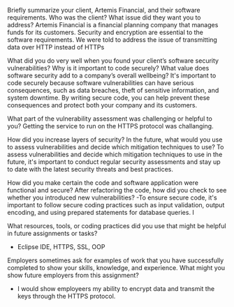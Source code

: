 Briefly summarize your client, Artemis Financial, and their software requirements. Who was the client? What issue did they want you to address?
Artemis Financial is a financial planning company that manages funds for its customers. Security and encryption are essential to the software requirements. We were told to address the issue of transmitting data over HTTP instead of HTTPs


What did you do very well when you found your client’s software security vulnerabilities? Why is it important to code securely? What value does software security add to a company’s overall wellbeing?
It's important to code securely because software vulnerabilities can have serious consequences, such as data breaches, theft of sensitive information, and system downtime. By writing secure code, you can help prevent these consequences and protect both your company and its customers.

What part of the vulnerability assessment was challenging or helpful to you?
Getting the service to run on the HTTPS protocol was challanging. 


How did you increase layers of security? In the future, what would you use to assess vulnerabilities and decide which mitigation techniques to use?
To assess vulnerabilities and decide which mitigation techniques to use in the future, it's important to conduct regular security assessments and stay up to date with the latest security threats and best practices.

How did you make certain the code and software application were functional and secure? After refactoring the code, how did you check to see whether you introduced new vulnerabilities?
-To ensure secure code, it's important to follow secure coding practices such as input validation, output encoding, and using prepared statements for database queries. I

What resources, tools, or coding practices did you use that might be helpful in future assignments or tasks?
- Eclipse IDE, HTTPS, SSL, OOP


Employers sometimes ask for examples of work that you have successfully completed to show your skills, knowledge, and experience. What might you show future employers from this assignment?
- I would show employeers my ability to encrypt data and transmit the keys through the HTTPS protocol. 
